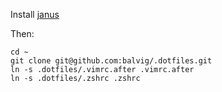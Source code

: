Install [janus](https://github.com/carlhuda/janus)

Then:

    cd ~
    git clone git@github.com:balvig/.dotfiles.git
    ln -s .dotfiles/.vimrc.after .vimrc.after
    ln -s .dotfiles/.zshrc .zshrc
